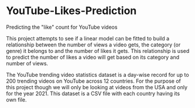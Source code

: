 # YouTube-Likes-Prediction
Predicting the "like" count for YouTube videos

This project attempts to see if a linear model can be fitted to build a relationship between the number of views a video gets, the category (or genre) it belongs to and the number of likes it gets. This relationship is used to predict the number of likes a video will get based on its category and number of views.

The YouTube trending video statistics dataset is a day-wise record for up to 200 trending videos on YouTube across 12 countries. For the purpose of this project though we will only be looking at videos from the USA and only for the year 2021. This dataset is a CSV file with each country having its own file.
